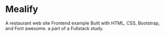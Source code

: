 # Mealify
A restaurant web site Frontend example
Built with HTML, CSS, Bootstrap, and Font awesome.
a part of a Fullstack study.
